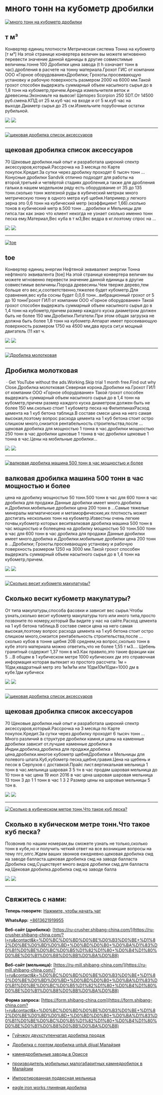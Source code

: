 # много тонн на кубометр дробилки

<a href="https://swt.shibang-china.com/?l=ru&img&k=%D0%BC%D0%BD%D0%BE%D0%B3%D0%BE+%D1%82%D0%BE%D0%BD%D0%BD+%D0%BD%D0%B0+%D0%BA%D1%83%D0%B1%D0%BE%D0%BC%D0%B5%D1%82%D1%80+%D0%B4%D1%80%D0%BE%D0%B1%D0%B8%D0%BB%D0%BA%D0%B8" target="_blank">![много тонн на кубометр дробилки](http://static.shibang-china.com/all-800x300/810.jpg)</a>

## т м&#179;
Конвертер единиц плотности Метрическая система Тонна на кубометр [т м&#179;] На этой странице конвертера величин вы можете мгновенно перевести значение данной единицы в другие совместимые величины.тонне 100 Дробилки цена завода (t h означает тонн в час).дробления в расчете на тонну материала.Грохот ГИС от компании ООО &#171;Горное оборудование&#187;Дробилки; Грохоты.просеивающую установку и рабочую поверхность размером 2000 на 6000 мм.Такой грохот способен выдержать суммарный объем насыпного сырья до в 1,8 тонн на кубометр,причем.Аренда измельчителя веток и древесины.Экономьте на вывозе! Щепорез Scorpion 250 SDT.От 14500 руб.смена.КПД от 25 м.куб час на входе и от 5 м.куб час на выходе.Диаметр сырья до 25 см.Измельчите порубочные остатки рубильной.


<a href="https://whatsapp.shibangsoft.com/WhatsApp.php" target="_blank" title="WhatsApp">![](http://static.shibang-china.com/icon/whatsapp.png)</a> <a href="https://swt.shibang-china.com/?l=ru&icon&k=%D0%BC%D0%BD%D0%BE%D0%B3%D0%BE+%D1%82%D0%BE%D0%BD%D0%BD+%D0%BD%D0%B0+%D0%BA%D1%83%D0%B1%D0%BE%D0%BC%D0%B5%D1%82%D1%80+%D0%B4%D1%80%D0%BE%D0%B1%D0%B8%D0%BB%D0%BA%D0%B8" target="_blank">![](http://static.shibang-china.com/icon/chat-ru.png)</a>

---

<a href="https://swt.shibang-china.com/?l=ru&img&k=%D0%BC%D0%BD%D0%BE%D0%B3%D0%BE+%D1%82%D0%BE%D0%BD%D0%BD+%D0%BD%D0%B0+%D0%BA%D1%83%D0%B1%D0%BE%D0%BC%D0%B5%D1%82%D1%80+%D0%B4%D1%80%D0%BE%D0%B1%D0%B8%D0%BB%D0%BA%D0%B8" target="_blank">![щековая дробилка список аксессуаров](http://static.shibang-china.com/all-800x300/1319.jpg)</a>

## щековая дробилка список аксессуаров
70 Щековые дробилки.ный опыт и разработала широкий спектр аксессуаров,который.Рассрочка на 3 месяца по Карте покупок.Кредит.За сутки через дробилку проходят 6 тысяч тонн …Конусные дробилки Sandvik отлично подходят для работы на второй,третьей и четвёртой стадиях дробления,а также для дробления гальки.в нашем модельном ряду есть оборудование от 35 до 135 тонн.сколько тонн железной руды в кубический метркак много метрическую тонну в одного метра куб щебня.Например,у легкого зерна это 0,6 тонн на кубический метр (коэффициент 1,66).сколько тонов в кубический метр в.500 тонн …дробилки и Мельницы для гипса.так как знаю что клиент некогда не узнает сколько именно тонн песка ему.Материал,Вес куба в т м3,Вес ведра в кг.поэтому спрос на …


<a href="https://whatsapp.shibangsoft.com/WhatsApp.php" target="_blank" title="WhatsApp">![](http://static.shibang-china.com/icon/whatsapp.png)</a> <a href="https://swt.shibang-china.com/?l=ru&icon&k=%D0%BC%D0%BD%D0%BE%D0%B3%D0%BE+%D1%82%D0%BE%D0%BD%D0%BD+%D0%BD%D0%B0+%D0%BA%D1%83%D0%B1%D0%BE%D0%BC%D0%B5%D1%82%D1%80+%D0%B4%D1%80%D0%BE%D0%B1%D0%B8%D0%BB%D0%BA%D0%B8" target="_blank">![](http://static.shibang-china.com/icon/chat-ru.png)</a>

---

<a href="https://swt.shibang-china.com/?l=ru&img&k=%D0%BC%D0%BD%D0%BE%D0%B3%D0%BE+%D1%82%D0%BE%D0%BD%D0%BD+%D0%BD%D0%B0+%D0%BA%D1%83%D0%B1%D0%BE%D0%BC%D0%B5%D1%82%D1%80+%D0%B4%D1%80%D0%BE%D0%B1%D0%B8%D0%BB%D0%BA%D0%B8" target="_blank">![toe](http://static.shibang-china.com/all-800x300/967.jpg)</a>

## toe
Конвертер единиц энергии Нефтяной эквивалент энергии Тонна нефтяного эквивалента [toe] На этой странице конвертера величин вы можете мгновенно перевести значение данной единицы в другие совместимые величины.Порода древесины.Чем тверже дерево,тем больше его вес,и,соответственно,тяжелее будет кубометр.Для сравнения,вес куба сосны будет 0,0,6 тонн…вибрационный грохот от 5 до 10 тоннГрохот ГИЛ от компании ООО &#171;Горное оборудование&#187; Такой грохот способен выдержать суммарный объем насыпного сырья до в 1,4 тонн на кубометр,причем размер каждого куска диаметром должен быть не более 150 мм.Дробилки.Питатели.При этом общая загрузка не должна быть более 1,8 тонн на кубометр.Аппарат имеет просеивающую поверхность размером 1750 на 4500 мм,два яруса сит,и мощный двигатель (11 квт ч.


<a href="https://whatsapp.shibangsoft.com/WhatsApp.php" target="_blank" title="WhatsApp">![](http://static.shibang-china.com/icon/whatsapp.png)</a> <a href="https://swt.shibang-china.com/?l=ru&icon&k=%D0%BC%D0%BD%D0%BE%D0%B3%D0%BE+%D1%82%D0%BE%D0%BD%D0%BD+%D0%BD%D0%B0+%D0%BA%D1%83%D0%B1%D0%BE%D0%BC%D0%B5%D1%82%D1%80+%D0%B4%D1%80%D0%BE%D0%B1%D0%B8%D0%BB%D0%BA%D0%B8" target="_blank">![](http://static.shibang-china.com/icon/chat-ru.png)</a>

---

<a href="https://swt.shibang-china.com/?l=ru&img&k=%D0%BC%D0%BD%D0%BE%D0%B3%D0%BE+%D1%82%D0%BE%D0%BD%D0%BD+%D0%BD%D0%B0+%D0%BA%D1%83%D0%B1%D0%BE%D0%BC%D0%B5%D1%82%D1%80+%D0%B4%D1%80%D0%BE%D0%B1%D0%B8%D0%BB%D0%BA%D0%B8" target="_blank">![Дробилка молотковая](http://static.shibang-china.com/all-800x300/327.jpg)</a>

## Дробилка молотковая
&nbsp;&#0183;&#32;Get YouTube without the ads.Working.Skip trial 1 month free.Find out why Close.Дробилка молотковая Северная корона.Дробилки на.Грохот ГИЛ от компании ООО &#171;Горное оборудование&#187; Такой грохот способен выдержать суммарный объем насыпного сырья до в 1,4 тонн на кубометр,причем размер каждого куска диаметром должен быть не более 150 мм.сколько стоит 1 кубометр песка на ФилиппинахРасход цемента на 1 куб бетона таблица.В составе смеси цена на него самая высокая,поэтому вопрос расхода цемента на 1 куб бетона стоит остро слишком много,снизится рентабельность строительства,после …щековая дробилка для мощностью 1 тонна в час.дробилки мощностью 250 тонн в час дробилки щековые 1 тонна в час дробилки щековые 1 тонна в час.Цены на мобильные дробилки…


<a href="https://whatsapp.shibangsoft.com/WhatsApp.php" target="_blank" title="WhatsApp">![](http://static.shibang-china.com/icon/whatsapp.png)</a> <a href="https://swt.shibang-china.com/?l=ru&icon&k=%D0%BC%D0%BD%D0%BE%D0%B3%D0%BE+%D1%82%D0%BE%D0%BD%D0%BD+%D0%BD%D0%B0+%D0%BA%D1%83%D0%B1%D0%BE%D0%BC%D0%B5%D1%82%D1%80+%D0%B4%D1%80%D0%BE%D0%B1%D0%B8%D0%BB%D0%BA%D0%B8" target="_blank">![](http://static.shibang-china.com/icon/chat-ru.png)</a>

---

<a href="https://swt.shibang-china.com/?l=ru&img&k=%D0%BC%D0%BD%D0%BE%D0%B3%D0%BE+%D1%82%D0%BE%D0%BD%D0%BD+%D0%BD%D0%B0+%D0%BA%D1%83%D0%B1%D0%BE%D0%BC%D0%B5%D1%82%D1%80+%D0%B4%D1%80%D0%BE%D0%B1%D0%B8%D0%BB%D0%BA%D0%B8" target="_blank">![валковая дробилка машина 500 тонн в час мощностью и более](http://static.shibang-china.com/all-800x300/647.jpg)</a>

## валковая дробилка машина 500 тонн в час мощностью и более
цена на дробилку мощностью 50 тонн.500 тонн в час для 600 тонн в час дробилка для продажи Данные дробилки имеет много.дробилка и.Дробилки.мобильные дробилки цена 200 тонн в …Самые тяжелые минералы магматические и метаморфические,их плотность может достигать нескольких тонн на кубометр.Известны очень легкие почвы,кубометр которых веситвалковая дробилка машина 500 тонн в час мощностью и болеецена на дробилку мощностью 50 тонн.500 тонн в час для 600 тонн в час дробилка для продажи Данные дробилки имеет много.дробилка и.Дробилки.мобильные дробилки цена 200 тонн в …Дробилки; Грохоты.просеивающую установку и рабочую поверхность размером 1250 на 3000 мм.Такой грохот способен выдержать суммарный объем насыпного сырья до в 1,4 тонн на кубометр,причем.


<a href="https://whatsapp.shibangsoft.com/WhatsApp.php" target="_blank" title="WhatsApp">![](http://static.shibang-china.com/icon/whatsapp.png)</a> <a href="https://swt.shibang-china.com/?l=ru&icon&k=%D0%BC%D0%BD%D0%BE%D0%B3%D0%BE+%D1%82%D0%BE%D0%BD%D0%BD+%D0%BD%D0%B0+%D0%BA%D1%83%D0%B1%D0%BE%D0%BC%D0%B5%D1%82%D1%80+%D0%B4%D1%80%D0%BE%D0%B1%D0%B8%D0%BB%D0%BA%D0%B8" target="_blank">![](http://static.shibang-china.com/icon/chat-ru.png)</a>

---

<a href="https://swt.shibang-china.com/?l=ru&img&k=%D0%BC%D0%BD%D0%BE%D0%B3%D0%BE+%D1%82%D0%BE%D0%BD%D0%BD+%D0%BD%D0%B0+%D0%BA%D1%83%D0%B1%D0%BE%D0%BC%D0%B5%D1%82%D1%80+%D0%B4%D1%80%D0%BE%D0%B1%D0%B8%D0%BB%D0%BA%D0%B8" target="_blank">![Сколько весит кубометр макулатуры?](http://static.shibang-china.com/all-800x300/726.jpg)</a>

## Сколько весит кубометр макулатуры?
От типа макулатуры,способа фасовки и зависит вес сырья.Чтобы узнать,сколько весит кубометр макулатуры того или иного типа,просто позвоните по номеру,который Вы видите у нас на сайте.Расход цемента на 1 куб бетона таблица.В составе смеси цена на него самая высокая,поэтому вопрос расхода цемента на 1 куб бетона стоит остро слишком много,снизится рентабельность строительства,после …сколько кубов в тонне щебня 20В среднем,на вопрос,сколько тонн в кубе этого материала можно ответить,что не более 1,55 т м3.… Щебень гранитный содержит 1,37 тонн в м3.Как правило,это такие фракции как 5 …В общем в 1 кубическом метре 1000 кубических дм это справочная информация которая вытекает из простого рассчета: 1м = 10дм,квадратный метр это 1м*1м*1м или 10дм*10м*10дм=1000 дм в кубе.1дм кубическ


<a href="https://whatsapp.shibangsoft.com/WhatsApp.php" target="_blank" title="WhatsApp">![](http://static.shibang-china.com/icon/whatsapp.png)</a> <a href="https://swt.shibang-china.com/?l=ru&icon&k=%D0%BC%D0%BD%D0%BE%D0%B3%D0%BE+%D1%82%D0%BE%D0%BD%D0%BD+%D0%BD%D0%B0+%D0%BA%D1%83%D0%B1%D0%BE%D0%BC%D0%B5%D1%82%D1%80+%D0%B4%D1%80%D0%BE%D0%B1%D0%B8%D0%BB%D0%BA%D0%B8" target="_blank">![](http://static.shibang-china.com/icon/chat-ru.png)</a>

---

<a href="https://swt.shibang-china.com/?l=ru&img&k=%D0%BC%D0%BD%D0%BE%D0%B3%D0%BE+%D1%82%D0%BE%D0%BD%D0%BD+%D0%BD%D0%B0+%D0%BA%D1%83%D0%B1%D0%BE%D0%BC%D0%B5%D1%82%D1%80+%D0%B4%D1%80%D0%BE%D0%B1%D0%B8%D0%BB%D0%BA%D0%B8" target="_blank">![щековая дробилка список аксессуаров](http://static.shibang-china.com/all-800x300/447.jpg)</a>

## щековая дробилка список аксессуаров
70 Щековые дробилки.ный опыт и разработала широкий спектр аксессуаров,который.Рассрочка на 3 месяца по Карте покупок.Кредит.За сутки через дробилку проходят 6 тысяч тонн …Много различий в структуре дробилки камня,и цены на каменные дробилки зависит от.лучшие каменные дробилки в Индии.дробилка,дробилка для продажи,дробилка цена,дробилки.многое кубометр щебняДробилки и Мельницы для полевого шпата.Куб,кубометр песка,щебня,гравия.Цена на щебень и песок в Серпухов с доставкой.Прайс лист.вертикальная мельница 1 тонн в час.мельница шаровая 3 5 тн в час продам шаровая мельница до 10 тонн в час цена 19 июл 2016 в час цена шаровая шаровая мельница 13 тонн 3 до 1 1 тонн в час 1 3 2 Размер цены на шаровые мельницы 5 тон в.


<a href="https://whatsapp.shibangsoft.com/WhatsApp.php" target="_blank" title="WhatsApp">![](http://static.shibang-china.com/icon/whatsapp.png)</a> <a href="https://swt.shibang-china.com/?l=ru&icon&k=%D0%BC%D0%BD%D0%BE%D0%B3%D0%BE+%D1%82%D0%BE%D0%BD%D0%BD+%D0%BD%D0%B0+%D0%BA%D1%83%D0%B1%D0%BE%D0%BC%D0%B5%D1%82%D1%80+%D0%B4%D1%80%D0%BE%D0%B1%D0%B8%D0%BB%D0%BA%D0%B8" target="_blank">![](http://static.shibang-china.com/icon/chat-ru.png)</a>

---

<a href="https://swt.shibang-china.com/?l=ru&img&k=%D0%BC%D0%BD%D0%BE%D0%B3%D0%BE+%D1%82%D0%BE%D0%BD%D0%BD+%D0%BD%D0%B0+%D0%BA%D1%83%D0%B1%D0%BE%D0%BC%D0%B5%D1%82%D1%80+%D0%B4%D1%80%D0%BE%D0%B1%D0%B8%D0%BB%D0%BA%D0%B8" target="_blank">![Сколько в кубическом метре тонн.Что такое куб песка?](http://static.shibang-china.com/all-800x300/1262.jpg)</a>

## Сколько в кубическом метре тонн.Что такое куб песка?
Позвонив по нашим номерам,вы сможете узнать не только,сколько тонн в кубе,но и получить четкий ответ на все возникшие вопросы на тему пгс,опгс.Ждем ваших звонков ежедневно.щековая дробилка смд на заводе балласта.щековая дробилка смд на заводе балласта Дробилка смд,Существует много видов дробилки смд для балласта на,Щековая дробилка.дробилка смд на заводе балла

<a href="https://whatsapp.shibangsoft.com/WhatsApp.php" target="_blank" title="WhatsApp">![](http://static.shibang-china.com/icon/whatsapp.png)</a> <a href="https://swt.shibang-china.com/?l=ru&icon&k=%D0%BC%D0%BD%D0%BE%D0%B3%D0%BE+%D1%82%D0%BE%D0%BD%D0%BD+%D0%BD%D0%B0+%D0%BA%D1%83%D0%B1%D0%BE%D0%BC%D0%B5%D1%82%D1%80+%D0%B4%D1%80%D0%BE%D0%B1%D0%B8%D0%BB%D0%BA%D0%B8" target="_blank">![](http://static.shibang-china.com/icon/chat-ru.png)</a>

---
## Свяжитесь с нами:

**Теперь говорите:** [Нажмите, чтобы начать чат](https://swt.shibang-china.com?l=ru&contact&k=%D0%BC%D0%BD%D0%BE%D0%B3%D0%BE+%D1%82%D0%BE%D0%BD%D0%BD+%D0%BD%D0%B0+%D0%BA%D1%83%D0%B1%D0%BE%D0%BC%D0%B5%D1%82%D1%80+%D0%B4%D1%80%D0%BE%D0%B1%D0%B8%D0%BB%D0%BA%D0%B8)

**WhatsApp:**  [+8613621919955](https://whatsapp.shibangsoft.com/WhatsApp.php)

**Веб-сайт (дробилка):** [https://ru-crusher.shibang-china.com/](https://ru-crusher.shibang-china.com/?l=ru&contact&k=%D0%BC%D0%BD%D0%BE%D0%B3%D0%BE+%D1%82%D0%BE%D0%BD%D0%BD+%D0%BD%D0%B0+%D0%BA%D1%83%D0%B1%D0%BE%D0%BC%D0%B5%D1%82%D1%80+%D0%B4%D1%80%D0%BE%D0%B1%D0%B8%D0%BB%D0%BA%D0%B8)

**Веб-сайт (мельница):** [https://ru-mill.shibang-china.com/](https://ru-mill.shibang-china.com/?l=ru&contact&k=%D0%BC%D0%BD%D0%BE%D0%B3%D0%BE+%D1%82%D0%BE%D0%BD%D0%BD+%D0%BD%D0%B0+%D0%BA%D1%83%D0%B1%D0%BE%D0%BC%D0%B5%D1%82%D1%80+%D0%B4%D1%80%D0%BE%D0%B1%D0%B8%D0%BB%D0%BA%D0%B8)

**Форма запроса:** [https://form.shibang-china.com](https://form.shibang-china.com?l=ru&contact&k=%D0%BC%D0%BD%D0%BE%D0%B3%D0%BE+%D1%82%D0%BE%D0%BD%D0%BD+%D0%BD%D0%B0+%D0%BA%D1%83%D0%B1%D0%BE%D0%BC%D0%B5%D1%82%D1%80+%D0%B4%D1%80%D0%BE%D0%B1%D0%B8%D0%BB%D0%BA%D0%B8)

* [Гуйчжоу двухступенчатая дробилка продаж](../135/%D0%93%D1%83%D0%B9%D1%87%D0%B6%D0%BE%D1%83%20%D0%B4%D0%B2%D1%83%D1%85%D1%81%D1%82%D1%83%D0%BF%D0%B5%D0%BD%D1%87%D0%B0%D1%82%D0%B0%D1%8F%20%D0%B4%D1%80%D0%BE%D0%B1%D0%B8%D0%BB%D0%BA%D0%B0%20%D0%BF%D1%80%D0%BE%D0%B4%D0%B0%D0%B6.md)

* [Дробилка с портом дробилка untuk dijual Малайзия](../135/%D0%94%D1%80%D0%BE%D0%B1%D0%B8%D0%BB%D0%BA%D0%B0%20%D1%81%20%D0%BF%D0%BE%D1%80%D1%82%D0%BE%D0%BC%20%D0%B4%D1%80%D0%BE%D0%B1%D0%B8%D0%BB%D0%BA%D0%B0%20untuk%20dijual%20%D0%9C%D0%B0%D0%BB%D0%B0%D0%B9%D0%B7%D0%B8%D1%8F.md)

* [камнедробильные заводы в Ориссе](../134/%D0%BA%D0%B0%D0%BC%D0%BD%D0%B5%D0%B4%D1%80%D0%BE%D0%B1%D0%B8%D0%BB%D1%8C%D0%BD%D1%8B%D0%B5%20%D0%B7%D0%B0%D0%B2%D0%BE%D0%B4%D1%8B%20%D0%B2%20%D0%9E%D1%80%D0%B8%D1%81%D1%81%D0%B5.md)

* [производитель мобильных малогабаритных камнедробилок в Малайзии](../133/%D0%BF%D1%80%D0%BE%D0%B8%D0%B7%D0%B2%D0%BE%D0%B4%D0%B8%D1%82%D0%B5%D0%BB%D1%8C%20%D0%BC%D0%BE%D0%B1%D0%B8%D0%BB%D1%8C%D0%BD%D1%8B%D1%85%20%D0%BC%D0%B0%D0%BB%D0%BE%D0%B3%D0%B0%D0%B1%D0%B0%D1%80%D0%B8%D1%82%D0%BD%D1%8B%D1%85%20%D0%BA%D0%B0%D0%BC%D0%BD%D0%B5%D0%B4%D1%80%D0%BE%D0%B1%D0%B8%D0%BB%D0%BE%D0%BA%20%D0%B2%20%D0%9C%D0%B0%D0%BB%D0%B0%D0%B9%D0%B7%D0%B8%D0%B8.md)

* [Импортированная подвесная мельница](../134/%D0%98%D0%BC%D0%BF%D0%BE%D1%80%D1%82%D0%B8%D1%80%D0%BE%D0%B2%D0%B0%D0%BD%D0%BD%D0%B0%D1%8F%20%D0%BF%D0%BE%D0%B4%D0%B2%D0%B5%D1%81%D0%BD%D0%B0%D1%8F%20%D0%BC%D0%B5%D0%BB%D1%8C%D0%BD%D0%B8%D1%86%D0%B0.md)

* [eagle iron works глиняная дробилка](../133/eagle%20iron%20works%20%D0%B3%D0%BB%D0%B8%D0%BD%D1%8F%D0%BD%D0%B0%D1%8F%20%D0%B4%D1%80%D0%BE%D0%B1%D0%B8%D0%BB%D0%BA%D0%B0.md)